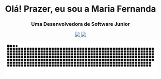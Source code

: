 <h1 align="center"> Olá! Prazer, eu sou a Maria Fernanda</h1>
 <div align="center">
<h3>Uma Desenvolvedora de Software Junior </h3>

 <a href="https://www.linkedin.com/in/maria155713/" alt="Linkedin">
    <img src="https://img.shields.io/badge/LinkedIn-0077B5?style=for-the-badge&logo=linkedin&logoColor=white" />
 </a> 
  
  <a href="mfernandaconceicaosantos@gmail.com">
    <img src="https://img.shields.io/badge/e‑mail-D14836.svg?style=for-the-badge&logo=GMail&logoColor=white">
    </a>
 </div>
  

 
  ![Snake animation](https://github.com/mfernandacs/mfernandacs/blob/output/github-contribution-grid-snake.svg)
 

